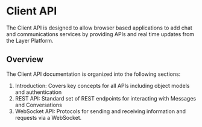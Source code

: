 # Client API

The Client API is designed to allow browser based applications to add chat and communications services by providing APIs and real time updates from the Layer Platform.


## Overview

The Client API documentation is organized into the following sections:

1. Introduction: Covers key concepts for all APIs including object models and authentication
2. REST API: Standard set of REST endpoints for interacting with Messages and Conversations
3. WebSocket API: Protocols for sending and receiving information and requests via a WebSocket.
